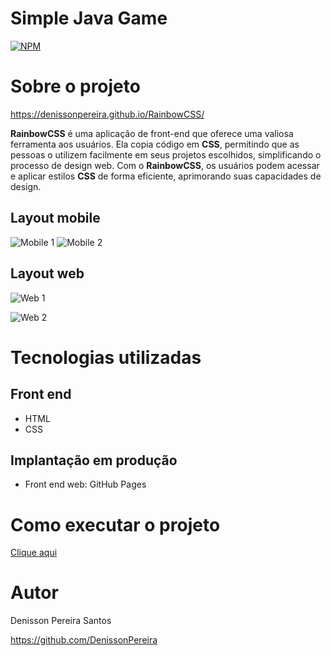 # Simple Java Game
[![NPM](https://img.shields.io/npm/l/react)](https://github.com/DenissonPereira/Simple-Java-Game/blob/main/LICENSE) 

# Sobre o projeto

https://denissonpereira.github.io/RainbowCSS/

**RainbowCSS** é uma aplicação de front-end que oferece uma valiosa ferramenta aos usuários. Ela copia código em **CSS**, permitindo que as pessoas o utilizem facilmente em seus projetos escolhidos, simplificando o processo de design web. Com o **RainbowCSS**, os usuários podem acessar e aplicar estilos **CSS** de forma eficiente, aprimorando suas capacidades de design.

## Layout mobile
![Mobile 1](https://via.placeholder.com/150) ![Mobile 2](https://via.placeholder.com/150)

## Layout web
![Web 1](/public/Captura1.png)

![Web 2](/public/Captura2.png)

# Tecnologias utilizadas
## Front end
- HTML
- CSS

## Implantação em produção
- Front end web: GitHub Pages

# Como executar o projeto

[Clique aqui](https://denissonpereira.github.io/RainbowCSS/)

# Autor

Denisson Pereira Santos

https://github.com/DenissonPereira